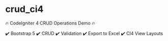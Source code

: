 # crud_ci4

🔥 CodeIgniter 4 CRUD Operations Demo 🔥

✔️ Bootstrap 5
✔️ CRUD
✔️ Validation
✔️ Export to Excel
✔️ CI4 View Layouts
